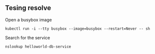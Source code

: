 ## Tesing resolve

Open a busybox image

```
kubectl run -i --tty busybox --image=busybox --restart=Never -- sh
```

Search for the service

```
nslookup helloworld-db-service
```